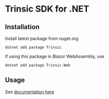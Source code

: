 # Trinsic SDK for .NET

## Installation

Install latest package from nuget.org

```
dotnet add package Trinsic
```

If using this package in Blazor WebAssembly, use

```
dotnet add package Trinsic.Web
```

## Usage

See [documentation here](https://docs.trinsic.id/)